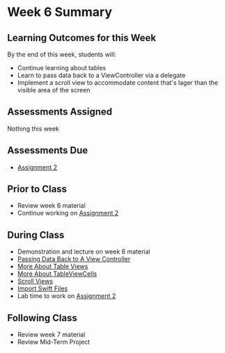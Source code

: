 # Week 6 Summary

## Learning Outcomes for this Week

By the end of this week, students will:

- Continue learning about tables
- Learn to pass data back to a ViewController via a delegate
- Implement a scroll view to accommodate content that's lager than the visible area of the screen

## Assessments Assigned

Nothing this week

## Assessments Due

- [Assignment 2](/assessments/assignments/assignment-2.md)

## Prior to Class

- Review week 6 material
- Continue working on [Assignment 2](/assessments/assignments/assignment-2.md)

## During Class

- Demonstration and lecture on week 6 material
- [Passing Data Back to A View Controller](./pass-data.md)
- [More About Table Views](./more-table-views.md)
- [More About TableViewCells](./more-table-view-cells.md)
- [Scroll Views](./scroll-view.md)
- [Import Swift Files](./import-swift-files.md)
- Lab time to work on [Assignment 2](/assessments/assignments/assignment-2.md)

## Following Class

- Review week 7 material
- Review Mid-Term Project

